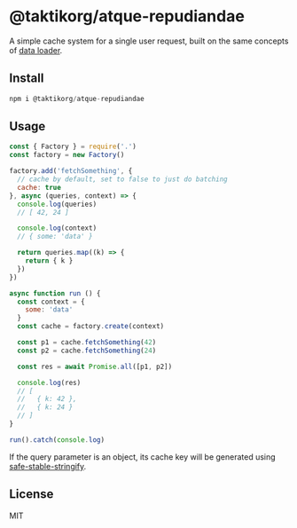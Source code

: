 # @taktikorg/atque-repudiandae

A simple cache system for a single user request, built on the same concepts of [data loader](https://github.com/facebook/dataloader).

## Install

```js
npm i @taktikorg/atque-repudiandae
```

## Usage

```js
const { Factory } = require('.')
const factory = new Factory()

factory.add('fetchSomething', {
  // cache by default, set to false to just do batching
  cache: true
}, async (queries, context) => {
  console.log(queries)
  // [ 42, 24 ]

  console.log(context)
  // { some: 'data' }

  return queries.map((k) => {
    return { k }
  })
})

async function run () {
  const context = {
    some: 'data'
  }
  const cache = factory.create(context)

  const p1 = cache.fetchSomething(42)
  const p2 = cache.fetchSomething(24)

  const res = await Promise.all([p1, p2])

  console.log(res)
  // [
  //   { k: 42 },
  //   { k: 24 }
  // ]
}

run().catch(console.log)
```

If the query parameter is an object, its cache key will be generated
using
[safe-stable-stringify](https://github.com/BridgeAR/safe-stable-stringify).

## License

MIT
